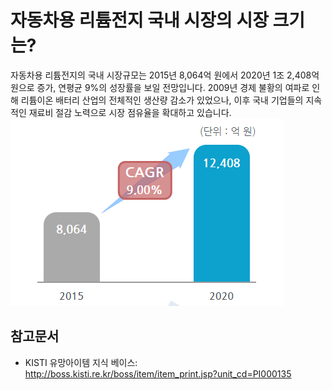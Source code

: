 # 자동차용 리튬전지 국내 시장의 시장 크기는?

자동차용 리튬전지의 국내 시장규모는 2015년 8,064억 원에서 2020년 1조 2,408억 원으로 증가, 연평균 9%의 성장률을 보일 전망입니다. 
2009년 경제 불황의 여파로 인해 리튬이온 배터리 산업의 전체적인 생산량 감소가 있었으나, 이후 국내 기업들의 지속적인 
재료비 절감 노력으로 시장 점유율을 확대하고 있습니다. 
![이차전지_전략제품_현황분석](./images/자동차용리튬전지_Q12_2_1.PNG)


## 참고문서
- KISTI 유망아이템 지식 베이스: http://boss.kisti.re.kr/boss/item/item_print.jsp?unit_cd=PI000135
